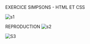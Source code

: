 EXERCICE SIMPSONS - HTML ET CSS

![s1](https://github.com/Ehonam/Simpsons/assets/164899950/0b0570ed-b5d5-4867-8295-52b5a93ade98)

REPRODUCTION
![s2](https://github.com/Ehonam/Simpsons/assets/164899950/7c6cbe8e-6350-4074-aca6-239a9cdc302e)

![S3](https://github.com/Ehonam/Simpsons/assets/164899950/d6ee9fb6-9363-4d6b-ae56-0ea9b2955fa5)
